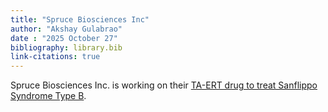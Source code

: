 ```yaml
---
title: "Spruce Biosciences Inc"
author: "Akshay Gulabrao"
date : "2025 October 27"
bibliography: library.bib
link-citations: true
---
```


Spruce Biosciences Inc. is working on their [TA-ERT drug to treat Sanflippo Syndrome Type B](https://sprucebio.com/pipeline/).